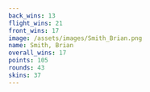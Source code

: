 ```yaml
---
back_wins: 13
flight_wins: 21
front_wins: 17
image: /assets/images/Smith_Brian.png
name: Smith, Brian
overall_wins: 17
points: 105
rounds: 43
skins: 37
---
```

